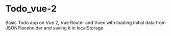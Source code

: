# Todo_vue-2

Basic Todo app on Vue 2, Vue Router and Vuex with loading initial data from JSONPlaceholder and saving it in localStorage
